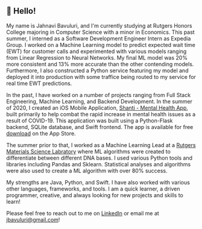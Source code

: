 ## 👋  Hello! 

My name is Jahnavi Bavuluri, and I'm currently studying at Rutgers Honors College majoring in Computer Science with a minor in Economics. This past summer, I interned as a Software Development Engineer Intern as Expedia Group. I worked on a Machine Learning model to predict expected wait time (EWT) for customer calls and experimented with various models ranging from Linear Regression to Neural Networks. My final ML model was 20% more consistent and 13% more accurate than the other contending models. Furthermore, I also constructed a Python service featuring my model and deployed it into production with some traffice being routed to my service for real time EWT predictions. 

In the past, I have worked on a number of projects ranging from Full Stack Engineering, Machine Learning, and Backend Development. In the summer of 2020, I created an iOS Mobile Application, [Shanti - Mental Health App](https://apps.apple.com/us/app/shanti-mental-health-app/id1529500894), built primarily to help combat the rapid increase in mental health issues as a result of COVID-19. This application was built using a Python-Flask backend, SQLite database, and Swift frontend. The app is available for free [download](https://apps.apple.com/us/app/shanti-mental-health-app/id1529500894) on the App Store. 

The summer prior to that, I worked as a Machine Learning Lead at a [Rutgers Materials Science Labratory](https://mse.rutgers.edu/) where ML algorithms were created to differentiate between different DNA bases. I used various Python tools and libraries including Pandas and Sklearn. Statistical analyses and algorithms were also used to create a ML algorithm with over 80% success. 

My strengths are Java, Python, and Swift. I have also worked with various other languages, frameworks, and tools. I am a quick learner, a driven programmer, creative, and always looking for new projects and skills to learn! 

Please feel free to reach out to me on [LinkedIn](https://www.linkedin.com/in/jahnavi-bavuluri/) or email me at jbavuluri@gmail.com!

<!---
jahnavibavuluri/jahnavibavuluri is a ✨ special ✨ repository because its `README.md` (this file) appears on your GitHub profile.
You can click the Preview link to take a look at your changes.
Hi, I’m @jahnavibavuluri
- 👀 I’m interested in ...
- 🌱 I’m currently learning ...
- 💞️ I’m looking to collaborate on ...
- 📫 How to reach me ...
--->
